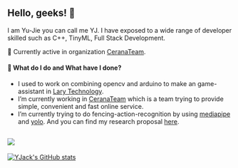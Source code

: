 ## Hello, geeks! 👋

I am Yu-Jie you can call me YJ. I have exposed to a wide range of developer skilled such as C++, TinyML, Full Stack Development. 

🌱 Currently active in organization [CeranaTeam](https://github.com/CeranaTeam). 

#### 🔭 What do I do and What have I done?
* I used to work on combining opencv and arduino to make an game-assistant in [Lary Technology](https://github.com/Lary-Tech). 
* I’m currently working in [CeranaTeam](https://github.com/CeranaTeam) which is a team trying to provide simple, convenient and fast online service. 
* I’m currently trying to do fencing-action-recognition by using [mediapipe](https://github.com/google/mediapipe) and [yolo](https://github.com/ultralytics/yolov5). And you can find my research proposal [here](https://github.com/YJack0000/fencing_pose_detection/blob/main/Research%20Proposal.md).

![](https://skillicons.dev/icons?perline=15&i=vue,tailwind,expressjs,mongodb,firebase,vercel,gcp,docker,k8s,arduino,cpp)
---
[![YJack's GitHub stats](https://github-readme-stats.vercel.app/api?username=YJack0000)](https://github.com/anuraghazra/github-readme-stats)
<br></br>

<!--[![TOP Used Lang](https://github-readme-stats.vercel.app/api/top-langs/?username=YJack0000)](https://github.com/anuraghazra/github-readme-stats)-->
